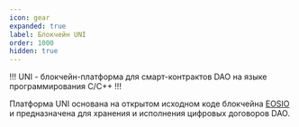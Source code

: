 ```yaml
---
icon: gear
expanded: true
label: Блокчейн UNI
order: 1000
hidden: true
---
```

!!! UNI -
блокчейн-платформа для смарт-контрактов DAO на языке программирования C/C++
!!!

Платформа UNI основана на открытом исходном коде блокчейна <a href="https://eos.io">EOSIO</a> и предназначена для хранения и исполнения цифровых договоров DAO.
